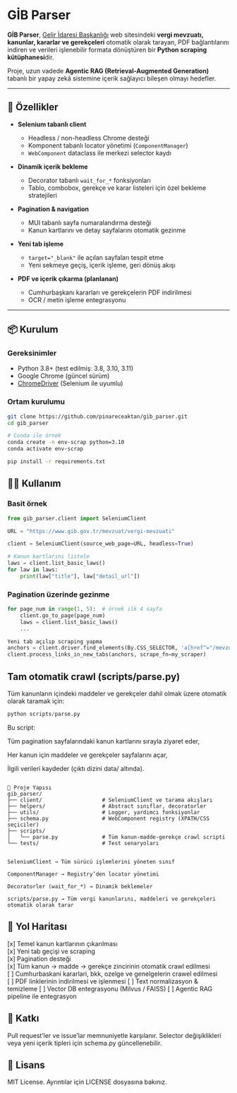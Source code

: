 # GİB Parser

**GİB Parser**, [Gelir İdaresi Başkanlığı](https://www.gib.gov.tr/mevzuat/vergi-mevzuati) web sitesindeki **vergi mevzuatı, kanunlar, kararlar ve gerekçeleri** otomatik olarak tarayan, PDF bağlantılarını indiren ve verileri işlenebilir formata dönüştüren bir **Python scraping kütüphanesi**dir.

Proje, uzun vadede **Agentic RAG (Retrieval-Augmented Generation)** tabanlı bir yapay zekâ sistemine içerik sağlayıcı bileşen olmayı hedefler.

---

## 🚀 Özellikler

- **Selenium tabanlı client**  
  - Headless / non-headless Chrome desteği  
  - Komponent tabanlı locator yönetimi (`ComponentManager`)  
  - `WebComponent` dataclass ile merkezi selector kaydı  

- **Dinamik içerik bekleme**  
  - Decorator tabanlı `wait_for_*` fonksiyonları  
  - Tablo, combobox, gerekçe ve karar listeleri için özel bekleme stratejileri  

- **Pagination & navigation**  
  - MUI tabanlı sayfa numaralandırma desteği  
  - Kanun kartlarını ve detay sayfalarını otomatik gezinme  

- **Yeni tab işleme**  
  - `target="_blank"` ile açılan sayfaları tespit etme  
  - Yeni sekmeye geçiş, içerik işleme, geri dönüş akışı  

- **PDF ve içerik çıkarma (planlanan)**  
  - Cumhurbaşkanı kararları ve gerekçelerin PDF indirilmesi  
  - OCR / metin işleme entegrasyonu  

---

## 📦 Kurulum

### Gereksinimler
- Python 3.8+ (test edilmiş: 3.8, 3.10, 3.11)  
- Google Chrome (güncel sürüm)  
- [ChromeDriver](https://chromedriver.chromium.org/) (Selenium ile uyumlu)  

### Ortam kurulumu
```bash
git clone https://github.com/pinareceaktan/gib_parser.git
cd gib_parser

# Conda ile örnek
conda create -n env-scrap python=3.10
conda activate env-scrap

pip install -r requirements.txt

```

## 🧑‍💻 Kullanım  
### Basit örnek
```python
from gib_parser.client import SeleniumClient

URL = "https://www.gib.gov.tr/mevzuat/vergi-mevzuati"

client = SeleniumClient(source_web_page=URL, headless=True)

# Kanun kartlarını listele
laws = client.list_basic_laws()
for law in laws:
    print(law["title"], law["detail_url"])
```

### Pagination üzerinde gezinme
```python
for page_num in range(1, 5):  # örnek ilk 4 sayfa
    client.go_to_page(page_num)
    laws = client.list_basic_laws()
    ...

Yeni tab açılıp scraping yapma
anchors = client.driver.find_elements(By.CSS_SELECTOR, 'a[href^="/mevzuat/kanun/"]')
client.process_links_in_new_tabs(anchors, scrape_fn=my_scraper)
```

## Tam otomatik crawl (scripts/parse.py)

Tüm kanunların içindeki maddeler ve gerekçeler dahil olmak üzere otomatik olarak taramak için:

```python
python scripts/parse.py
```

Bu script:

Tüm pagination sayfalarındaki kanun kartlarını sırayla ziyaret eder,

Her kanun için maddeler ve gerekçeler sayfalarını açar,

İlgili verileri kaydeder (çıktı dizini data/ altında).
```

📂 Proje Yapısı
gib_parser/
├── client/                   # SeleniumClient ve tarama akışları
├── helpers/                  # Abstract sınıflar, decoratorler
├── utils/                    # Logger, yardımcı fonksiyonlar
├── schema.py                 # WebComponent registry (XPATH/CSS seçiciler)
├── scripts/
│   └── parse.py              # Tüm kanun-madde-gerekçe crawl scripti
└── tests/                    # Test senaryoları


SeleniumClient → Tüm sürücü işlemlerini yöneten sınıf

ComponentManager → Registry’den locator yönetimi

Decoratorler (wait_for_*) → Dinamik beklemeler

scripts/parse.py → Tüm vergi kanunlarını, maddeleri ve gerekçeleri otomatik olarak tarar

```

## 📌 Yol Haritası

 [x] Temel kanun kartlarının çıkarılması  
 [x] Yeni tab geçişi ve scraping  
 [x] Pagination desteği  
 [x] Tüm kanun → madde → gerekçe zincirinin otomatik crawl edilmesi  
 [ ] Cumhurbaskani kararlari, bkk, ozelge ve genelgelerin crawel edilmesi  
 [ ] PDF linklerinin indirilmesi ve işlenmesi
 [ ] Text normalizasyon & temizleme
 [ ] Vector DB entegrasyonu (Milvus / FAISS)
 [ ] Agentic RAG pipeline ile entegrasyon

## 🤝 Katkı

Pull request’ler ve issue’lar memnuniyetle karşılanır.
Selector değişiklikleri veya yeni içerik tipleri için schema.py güncellenebilir.

## 📜 Lisans

MIT License. Ayrıntılar için LICENSE
 dosyasına bakınız.